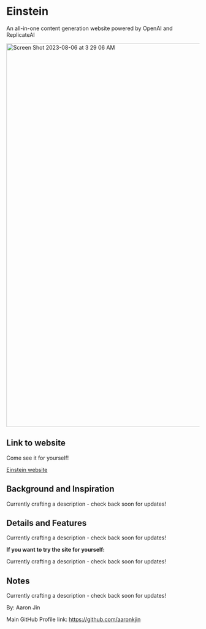 # Einstein

An all-in-one content generation website powered by OpenAI and ReplicateAI

<img width="1000" alt="Screen Shot 2023-08-06 at 3 29 06 AM" src="https://github.com/aaronkjin/einstein/assets/58490258/ed47523f-9139-400e-af38-e71d57733e0d">



## Link to website

Come see it for yourself!

[Einstein website](https://ai-einstein.vercel.app/)

## Background and Inspiration

Currently crafting a description - check back soon for updates!

## Details and Features

Currently crafting a description - check back soon for updates!

**If you want to try the site for yourself:**

Currently crafting a description - check back soon for updates!

## Notes

Currently crafting a description - check back soon for updates!


By: Aaron Jin

Main GitHub Profile link: https://github.com/aaronkjin

